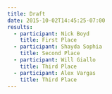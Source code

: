 ```yaml
---
title: Draft
date: 2015-10-02T14:45:25-07:00
results:
  - participant: Nick Boyd
    title: First Place
  - participant: Shayda Sophia
    title: Second Place
  - participant: Will Giallo
    title: Third Place
  - participant: Alex Vargas
    title: Third Place
---
```


